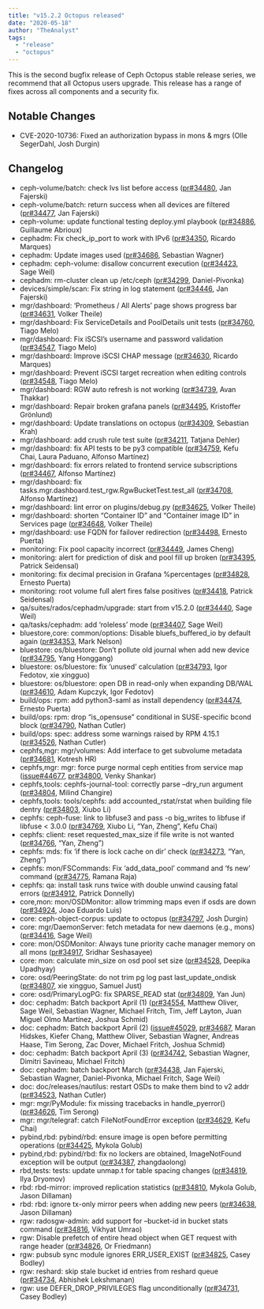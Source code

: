 ```yaml
---
title: "v15.2.2 Octopus released"
date: "2020-05-18"
author: "TheAnalyst"
tags:
  - "release"
  - "octopus"
---
```


This is the second bugfix release of Ceph Octopus stable release series, we recommend that all Octopus users upgrade. This release has a range of fixes across all components and a security fix.

## Notable Changes

- CVE-2020-10736: Fixed an authorization bypass in mons & mgrs (Olle SegerDahl, Josh Durgin)

## Changelog

- ceph-volume/batch: check lvs list before access ([pr#34480](https://github.com/ceph/ceph/pull/34480), Jan Fajerski)
- ceph-volume/batch: return success when all devices are filtered ([pr#34477](https://github.com/ceph/ceph/pull/34477), Jan Fajerski)
- ceph-volume: update functional testing deploy.yml playbook ([pr#34886](https://github.com/ceph/ceph/pull/34886), Guillaume Abrioux)
- cephadm: Fix check\_ip\_port to work with IPv6 ([pr#34350](https://github.com/ceph/ceph/pull/34350), Ricardo Marques)
- cephadm: Update images used ([pr#34686](https://github.com/ceph/ceph/pull/34686), Sebastian Wagner)
- cephadm: ceph-volume: disallow concurrent execution ([pr#34423](https://github.com/ceph/ceph/pull/34423), Sage Weil)
- cephadm: rm-cluster clean up /etc/ceph ([pr#34299](https://github.com/ceph/ceph/pull/34299), Daniel-Pivonka)
- devices/simple/scan: Fix string in log statement ([pr#34446](https://github.com/ceph/ceph/pull/34446), Jan Fajerski)
- mgr/dashboard: ‘Prometheus / All Alerts’ page shows progress bar ([pr#34631](https://github.com/ceph/ceph/pull/34631), Volker Theile)
- mgr/dashboard: Fix ServiceDetails and PoolDetails unit tests ([pr#34760](https://github.com/ceph/ceph/pull/34760), Tiago Melo)
- mgr/dashboard: Fix iSCSI’s username and password validation ([pr#34547](https://github.com/ceph/ceph/pull/34547), Tiago Melo)
- mgr/dashboard: Improve iSCSI CHAP message ([pr#34630](https://github.com/ceph/ceph/pull/34630), Ricardo Marques)
- mgr/dashboard: Prevent iSCSI target recreation when editing controls ([pr#34548](https://github.com/ceph/ceph/pull/34548), Tiago Melo)
- mgr/dashboard: RGW auto refresh is not working ([pr#34739](https://github.com/ceph/ceph/pull/34739), Avan Thakkar)
- mgr/dashboard: Repair broken grafana panels ([pr#34495](https://github.com/ceph/ceph/pull/34495), Kristoffer Grönlund)
- mgr/dashboard: Update translations on octopus ([pr#34309](https://github.com/ceph/ceph/pull/34309), Sebastian Krah)
- mgr/dashboard: add crush rule test suite ([pr#34211](https://github.com/ceph/ceph/pull/34211), Tatjana Dehler)
- mgr/dashboard: fix API tests to be py3 compatible ([pr#34759](https://github.com/ceph/ceph/pull/34759), Kefu Chai, Laura Paduano, Alfonso Martínez)
- mgr/dashboard: fix errors related to frontend service subscriptions ([pr#34467](https://github.com/ceph/ceph/pull/34467), Alfonso Martínez)
- mgr/dashboard: fix tasks.mgr.dashboard.test\_rgw.RgwBucketTest.test\_all ([pr#34708](https://github.com/ceph/ceph/pull/34708), Alfonso Martínez)
- mgr/dashboard: lint error on plugins/debug.py ([pr#34625](https://github.com/ceph/ceph/pull/34625), Volker Theile)
- mgr/dashboard: shorten “Container ID” and “Container image ID” in Services page ([pr#34648](https://github.com/ceph/ceph/pull/34648), Volker Theile)
- mgr/dashboard: use FQDN for failover redirection ([pr#34498](https://github.com/ceph/ceph/pull/34498), Ernesto Puerta)
- monitoring: Fix pool capacity incorrect ([pr#34449](https://github.com/ceph/ceph/pull/34449), James Cheng)
- monitoring: alert for prediction of disk and pool fill up broken ([pr#34395](https://github.com/ceph/ceph/pull/34395), Patrick Seidensal)
- monitoring: fix decimal precision in Grafana %percentages ([pr#34828](https://github.com/ceph/ceph/pull/34828), Ernesto Puerta)
- monitoring: root volume full alert fires false positives ([pr#34418](https://github.com/ceph/ceph/pull/34418), Patrick Seidensal)
- qa/suites/rados/cephadm/upgrade: start from v15.2.0 ([pr#34440](https://github.com/ceph/ceph/pull/34440), Sage Weil)
- qa/tasks/cephadm: add ‘roleless’ mode ([pr#34407](https://github.com/ceph/ceph/pull/34407), Sage Weil)
- bluestore,core: common/options: Disable bluefs\_buffered\_io by default again ([pr#34353](https://github.com/ceph/ceph/pull/34353), Mark Nelson)
- bluestore: os/bluestore: Don’t pollute old journal when add new device ([pr#34795](https://github.com/ceph/ceph/pull/34795), Yang Honggang)
- bluestore: os/bluestore: fix ‘unused’ calculation ([pr#34793](https://github.com/ceph/ceph/pull/34793), Igor Fedotov, xie xingguo)
- bluestore: os/bluestore: open DB in read-only when expanding DB/WAL ([pr#34610](https://github.com/ceph/ceph/pull/34610), Adam Kupczyk, Igor Fedotov)
- build/ops: rpm: add python3-saml as install dependency ([pr#34474](https://github.com/ceph/ceph/pull/34474), Ernesto Puerta)
- build/ops: rpm: drop “is\_opensuse” conditional in SUSE-specific bcond block ([pr#34790](https://github.com/ceph/ceph/pull/34790), Nathan Cutler)
- build/ops: spec: address some warnings raised by RPM 4.15.1 ([pr#34526](https://github.com/ceph/ceph/pull/34526), Nathan Cutler)
- cephfs,mgr: mgr/volumes: Add interface to get subvolume metadata ([pr#34681](https://github.com/ceph/ceph/pull/34681), Kotresh HR)
- cephfs,mgr: mgr: force purge normal ceph entities from service map ([issue#44677](http://tracker.ceph.com/issues/44677), [pr#34800](https://github.com/ceph/ceph/pull/34800), Venky Shankar)
- cephfs,tools: cephfs-journal-tool: correctly parse –dry\_run argument ([pr#34804](https://github.com/ceph/ceph/pull/34804), Milind Changire)
- cephfs,tools: tools/cephfs: add accounted\_rstat/rstat when building file dentry ([pr#34803](https://github.com/ceph/ceph/pull/34803), Xiubo Li)
- cephfs: ceph-fuse: link to libfuse3 and pass \-o big\_writes to libfuse if libfuse < 3.0.0 ([pr#34769](https://github.com/ceph/ceph/pull/34769), Xiubo Li, “Yan, Zheng”, Kefu Chai)
- cephfs: client: reset requested\_max\_size if file write is not wanted ([pr#34766](https://github.com/ceph/ceph/pull/34766), “Yan, Zheng”)
- cephfs: mds: fix ‘if there is lock cache on dir’ check ([pr#34273](https://github.com/ceph/ceph/pull/34273), “Yan, Zheng”)
- cephfs: mon/FSCommands: Fix ‘add\_data\_pool’ command and ‘fs new’ command ([pr#34775](https://github.com/ceph/ceph/pull/34775), Ramana Raja)
- cephfs: qa: install task runs twice with double unwind causing fatal errors ([pr#34912](https://github.com/ceph/ceph/pull/34912), Patrick Donnelly)
- core,mon: mon/OSDMonitor: allow trimming maps even if osds are down ([pr#34924](https://github.com/ceph/ceph/pull/34924), Joao Eduardo Luis)
- core: ceph-object-corpus: update to octopus ([pr#34797](https://github.com/ceph/ceph/pull/34797), Josh Durgin)
- core: mgr/DaemonServer: fetch metadata for new daemons (e.g., mons) ([pr#34416](https://github.com/ceph/ceph/pull/34416), Sage Weil)
- core: mon/OSDMonitor: Always tune priority cache manager memory on all mons ([pr#34917](https://github.com/ceph/ceph/pull/34917), Sridhar Seshasayee)
- core: mon: calculate min\_size on osd pool set size ([pr#34528](https://github.com/ceph/ceph/pull/34528), Deepika Upadhyay)
- core: osd/PeeringState: do not trim pg log past last\_update\_ondisk ([pr#34807](https://github.com/ceph/ceph/pull/34807), xie xingguo, Samuel Just)
- core: osd/PrimaryLogPG: fix SPARSE\_READ stat ([pr#34809](https://github.com/ceph/ceph/pull/34809), Yan Jun)
- doc: cephadm: Batch backport April (1) ([pr#34554](https://github.com/ceph/ceph/pull/34554), Matthew Oliver, Sage Weil, Sebastian Wagner, Michael Fritch, Tim, Jeff Layton, Juan Miguel Olmo Martínez, Joshua Schmid)
- doc: cephadm: Batch backport April (2) ([issue#45029](http://tracker.ceph.com/issues/45029), [pr#34687](https://github.com/ceph/ceph/pull/34687), Maran Hidskes, Kiefer Chang, Matthew Oliver, Sebastian Wagner, Andreas Haase, Tim Serong, Zac Dover, Michael Fritch, Joshua Schmid)
- doc: cephadm: Batch backport April (3) ([pr#34742](https://github.com/ceph/ceph/pull/34742), Sebastian Wagner, Dimitri Savineau, Michael Fritch)
- doc: cephadm: batch backport March ([pr#34438](https://github.com/ceph/ceph/pull/34438), Jan Fajerski, Sebastian Wagner, Daniel-Pivonka, Michael Fritch, Sage Weil)
- doc: doc/releases/nautilus: restart OSDs to make them bind to v2 addr ([pr#34523](https://github.com/ceph/ceph/pull/34523), Nathan Cutler)
- mgr: mgr/PyModule: fix missing tracebacks in handle\_pyerror() ([pr#34626](https://github.com/ceph/ceph/pull/34626), Tim Serong)
- mgr: mgr/telegraf: catch FileNotFoundError exception ([pr#34629](https://github.com/ceph/ceph/pull/34629), Kefu Chai)
- pybind,rbd: pybind/rbd: ensure image is open before permitting operations ([pr#34425](https://github.com/ceph/ceph/pull/34425), Mykola Golub)
- pybind,rbd: pybind/rbd: fix no lockers are obtained, ImageNotFound exception will be output ([pr#34387](https://github.com/ceph/ceph/pull/34387), zhangdaolong)
- rbd,tests: tests: update unmap.t for table spacing changes ([pr#34819](https://github.com/ceph/ceph/pull/34819), Ilya Dryomov)
- rbd: rbd-mirror: improved replication statistics ([pr#34810](https://github.com/ceph/ceph/pull/34810), Mykola Golub, Jason Dillaman)
- rbd: rbd: ignore tx-only mirror peers when adding new peers ([pr#34638](https://github.com/ceph/ceph/pull/34638), Jason Dillaman)
- rgw: radosgw-admin: add support for –bucket-id in bucket stats command ([pr#34816](https://github.com/ceph/ceph/pull/34816), Vikhyat Umrao)
- rgw: Disable prefetch of entire head object when GET request with range header ([pr#34826](https://github.com/ceph/ceph/pull/34826), Or Friedmann)
- rgw: pubsub sync module ignores ERR\_USER\_EXIST ([pr#34825](https://github.com/ceph/ceph/pull/34825), Casey Bodley)
- rgw: reshard: skip stale bucket id entries from reshard queue ([pr#34734](https://github.com/ceph/ceph/pull/34734), Abhishek Lekshmanan)
- rgw: use DEFER\_DROP\_PRIVILEGES flag unconditionally ([pr#34731](https://github.com/ceph/ceph/pull/34731), Casey Bodley)
